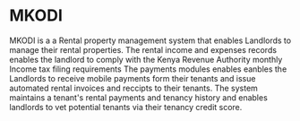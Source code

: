 # MKODI

MKODI is a a Rental property management system that enables Landlords to manage their rental properties.
The rental income and expenses records enables the landlord to comply with the Kenya Revenue Authority monthly Income tax filing requirements
The payments modules enables eanbles the Landlords to receive mobile payments form their tenants and issue automated rental invoices and reccipts to their tenants.
The system maintains a tenant's rental payments and tenancy history and enables landlords to vet potential tenants via their tenancy credit score.
